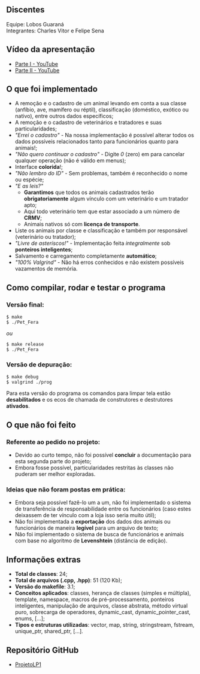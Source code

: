 
## Discentes
Equipe: Lobos Guaraná\
Integrantes: Charles Vitor e Felipe Sena

## Vídeo da apresentação
 * [Parte I - YouTube](https://youtu.be/LB74aCdCHhw)
 * [Parte II - YouTube](https://youtu.be/sArRN0coQPU)

## O que foi implementado
 * A remoção e o cadastro de um animal levando em conta a sua classe (anfíbio, ave, mamífero ou réptil), classificação (doméstico, exótico ou nativo), entre outros dados específicos;
 * A remoção e o cadastro de veterinários e tratadores e suas particularidades;
 * *"Errei o cadastro"* - Na nossa implementação é possível alterar todos os dados possíveis relacionados tanto para funcionários quanto para animais!;
 * *"Não quero continuar o cadastro"* - Digite *0* (zero) em para cancelar qualquer operação (não é válido em menus);
 * Interface **colorida**!;
 * *"Não lembro do ID"* - Sem problemas, também é reconhecido o nome ou espécie;
 * *"E as leis?"*
 	- **Garantimos** que todos os animais cadastrados terão **obrigatoriamente** algum vínculo com um veterinário e um tratador apto;
 	- Aqui todo veterinário tem que estar associado a um número de **CRMV**;
 	- Animais nativos só com **licença de transporte**.
 * Liste os animais por classe e classificação e também por responsável (veterinário ou tratador);
 * *"Livre de asteríscos!"* - Implementação feita *integralmente* sob **ponteiros inteligentes**;
 * Salvamento e carregamento completamente **automático**;
 * *"100% Valgrind"* - Não há erros conhecidos e não existem possíveis vazamentos de memória.

## Como compilar, rodar e testar o programa
### Versão final:
```
$ make
$ ./Pet_Fera
```
*ou*
```
$ make release
$ ./Pet_Fera
```
### Versão de depuração:
```
$ make debug
$ valgrind ./prog
```
Para esta versão do programa os comandos para limpar tela estão **desabilitados** e os ecos de chamada de construtores e destrutores **ativados**.

## O que não foi feito
### Referente ao pedido no projeto:
 - Devido ao curto tempo, não foi possível **concluir** a documentação para esta segunda parte do projeto;
 - Embora fosse possível, particularidades restritas às classes não puderam ser melhor exploradas.

### Ideias que não foram postas em prática:
 - Embora seja possível fazê-lo um a um, não foi implementado o sistema de transferência de responsabilidade entre os funcionários (caso estes deixassem de ter vínculo com a loja isso seria muito útil);
 - Não foi implementada a **exportação** dos dados dos animais ou funcionários de maneira **legível** para um arquivo de texto;
 - Não foi implementado o sistema de busca de funcionários e animais com base no algoritmo de **Levenshtein** (distância de edição).

## Informações extras
 - **Total de classes**: 24;
 - **Total de arquivos (.cpp, .hpp)**: 51 (120 Kb);
 - **Versão do makefile**: 3.1;
 - **Conceitos aplicados**: classes, herança de classes (simples e múltipla), template, namespace, macros de pré-processamento, ponteiros inteligentes, manipulação de arquivos, classe abstrata, método virtual puro, sobrecarga de operadores, dynamic_cast, dynamic_pointer_cast, enums, [...];
 - **Tipos e estruturas utilizadas**: vector, map, string, stringstream, fstream, unique_ptr, shared_ptr, [...].

## Repositório GitHub
 * [ProjetoLP1](https://github.com/Birdou/ProjetoLP1)
